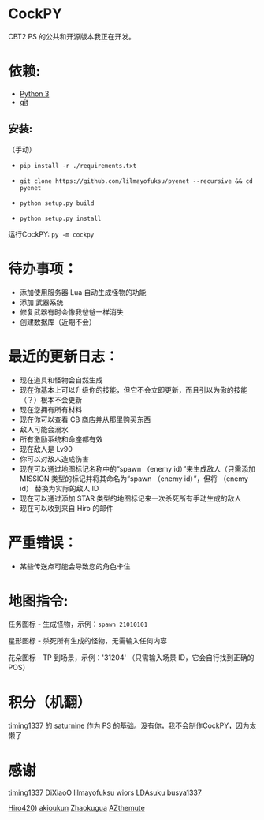# CockPY
CBT2 PS 的公共和开源版本我正在开发。

# 依赖:
- [Python 3](https://www.python.org/ftp/python/3.11.2/python-3.11.2-amd64.exe)
- [git](https://github.com/git-for-windows/git/releases/download/v2.40.0.windows.1/Git-2.40.0-64-bit.exe)

## 安装:
（手动）
- `pip install -r ./requirements.txt`

- `git clone https://github.com/lilmayofuksu/pyenet --recursive && cd pyenet`

- `python setup.py build`

- `python setup.py install`

运行CockPY:
`py -m cockpy`
# 待办事项：
- 添加使用服务器 Lua 自动生成怪物的功能
- 添加 武器系统
- 修复武器有时会像我爸爸一样消失
- 创建数据库（近期不会）

# 最近的更新日志：
- 现在道具和怪物会自然生成
- 现在你基本上可以升级你的技能，但它不会立即更新，而且引以为傲的技能（？）根本不会更新
- 现在您拥有所有材料
- 现在你可以查看 CB 商店并从那里购买东西
- 敌人可能会溺水
- 所有激励系统和命座都有效
- 现在敌人是 Lv90
- 你可以对敌人造成伤害
- 现在可以通过地图标记名称中的“spawn （enemy id）”来生成敌人（只需添加 MISSION 类型的标记并将其命名为“spawn （enemy id）”，但将 （enemy id） 替换为实际的敌人 ID
- 现在可以通过添加 STAR 类型的地图标记来一次杀死所有手动生成的敌人
- 现在可以收到来自 Hiro 的邮件

# 严重错误：
- 某些传送点可能会导致您的角色卡住

# 地图指令:

任务图标 - 生成怪物，示例：`spawn 21010101`

星形图标 - 杀死所有生成的怪物，无需输入任何内容

花朵图标 - TP 到场景，示例：'31204' （只需输入场景 ID，它会自行找到正确的 POS）


# 积分（机翻）
[timing1337](https://github.com/timing1337) 的 [saturnine](https://github.com/timing1337/saturnine) 作为 PS 的基础。没有你，我不会制作CockPY，因为太懒了

# 感谢
[timing1337](https://github.com/timing1337)
[DiXiaoO](https://github.com/DiXiaoO)
[lilmayofuksu](https://github.com/lilmayofuksu)
[wiors](https://github.com/wiors)
[LDAsuku](https://github.con/LDAsuku)
[busya1337](https://github.com/busya1337)

[Hiro420](https://github.com/Hiro420))
[akioukun](https://github.com/akioukun)
[Zhaokugua](https://github.com/Zhaokugua)
[AZthemute](https://github.com/AZthemute)
